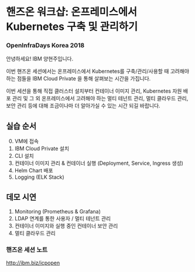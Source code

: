 # 핸즈온 워크샵: 온프레미스에서 Kubernetes 구축 및 관리하기
### OpenInfraDays Korea 2018 


안녕하세요! 
IBM 양현주입니다. 

이번 핸즈온 세션에서는 온프레미스에서 Kubernetes를 구축/관리/사용할 때 고려해야 하는 점들을
IBM Cloud Private 을 통해 살펴보는 시간을 가집니다. 

이번 세션을 통해 직접 클러스터 설치부터 컨테이너 이미지 관리,
Kubernetes 자원 배포 관리 및 그 외 온프레미스에서 고려해야 하는 멀티 테넌트 관리, 멀티 클라우드 관리, 보안 관리 등에 대해 
조금이나마 더 알아가실 수 있는 시간 되길 바랍니다. 

## 실습 순서

0. VM에 접속 
1. IBM Cloud Private 설치 
2. CLI 설치 
3. 컨테이너 이미지 관리 & 컨테이너 실행 (Deployment, Service, Ingress 생성)
4. Helm Chart 배포 
5. Logging (ELK Stack)


## 데모 시연
1. Monitoring (Prometheus & Grafana) 
2. LDAP 연계를 통한 사용자 / 멀티 테넌트 관리
3. 컨테이너 이미지와 실행 중인 컨테이너 보안 관리 
4. 멀티 클라우드 관리 

### 핸즈온 세션 노트
http://ibm.biz/icpopen
